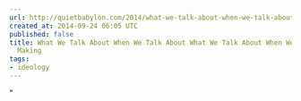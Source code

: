 ```yaml
---
url: http://quietbabylon.com/2014/what-we-talk-about-when-we-talk-about-what-we-talk-about-when-we-talk-about-making/
created_at: 2014-09-24 06:05 UTC
published: false
title: What We Talk About When We Talk About What We Talk About When We Talk About
  Making
tags:
- ideology
---
```


"
